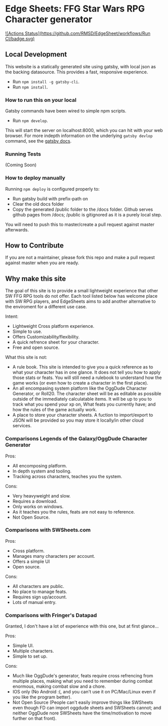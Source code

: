 # Edge Sheets: FFG Star Wars RPG Character generator

[![Actions Status](https://github.com/RMSD/EdgeSheet/workflows/Run CI/badge.svg)](https://https://github.com/RMSD/EdgeSheet/actions)

## Local Development

This website is a statically generated site using gatsby, with local json as the backing datasource. This provides a fast, responsive experience.

* Run `npm install -g gatsby-cli`.
* Run `npm install`.

### How to run this on your local

Gatsby commands have been wired to simple npm scripts.

* Run `npm develop`.

This will start the server on localhost:8000, which you can hit with your web browser. For more indepth information on the underlying `gatsby devlop` command, see the [gatsby docs](https://www.gatsbyjs.org/docs/gatsby-cli/).

### Running Tests

(Coming Soon)

### How to deploy manually

Running `npm deploy` is configured properly to:

* Run gatsby build with prefix-path on
* Clear the old docs folder
* Copy the generated /public folder to the /docs folder. Github serves github pages from /docs; /public is gitignored as it is a purely local step.

You will need to push this to master/create a pull request against master afterwards.

## How to Contribute

If you are not a maintainer, please fork this repo and make a pull request against master when you are ready.

## Why make this site

The goal of this site is to provide a small lightweight experience that other SW FFG RPG tools do not offer. Each tool listed below has welcome place with SW RPG players, and EdgeSheets aims to add another alternative to the enviroment for a different use case.

Intent:

* Lightweight Cross platform experience.
* Simple to use.
* Offers Customizability/flexibility.
* A quick refrence sheet for your character.
* Free and open source.

What this site is not:

* A rule book. This site is intended to give you a quick reference as to  what your character has in one glance. It does not tell you how to apply those stats or feats. You will still need a rulebook to understand how the game works (or even how to create a character in the first place).
* An all encompasing system platform like the OggDude Character Generator, or Roll20. The character sheet will be as editable as possible outside of the immediately calculatable items. It will be up to you to track what you spend your xp on, What feats you currently have; and how the rules of the game actually work.
* A place to store your character sheets. A fuction to import/export to JSON will be provided so you may store it locally/in other cloud services.

### Comparisons Legends of the Galaxy/OggDude Character Generator

Pros:

* All encomposing platform.
* In depth system and tooling.
* Tracking across characters, teaches you the system.

Cons:

* Very heavyweight and slow.
* Requires a download.
* Only works on windows.
* As it teaches you the rules, feats are not easy to reference.
* Not Open Source.

### Comparisons with SWSheets.com

Pros:

* Cross platform.
* Manages many characters per account.
* Offers a simple UI
* Open source.

Cons:

* All characters are public.
* No place to manage feats.
* Requires sign up/account.
* Lots of manual entry.

### Comparisons with Fringer's Datapad

Granted, I don't have a lot of experience with this one, but at first glance...

Pros:

* Simple UI.
* Multiple characters.
* Simple to set up.

Cons:

* Much like OggDude's generator, feats require cross refrencing from multiple places, making what you need to remember during combat enormous, making combat slow and a chore.
* IOS only (No Android :(, and you can't use it on PC/Mac/Linux even if you like the program better).
* Not Open Source (People can't easily improve things like SWSheets even though FD can import oggdude sheets and SWSheets cannot; and neither OggDude nore SWSheets have the time/motivation to move further on that front).

